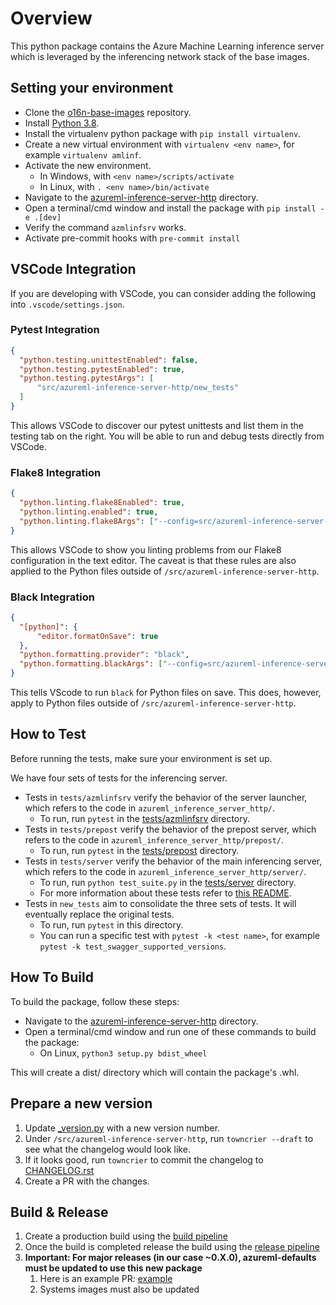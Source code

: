 # Overview

This python package contains the Azure Machine Learning inference server which is leveraged by the inferencing network stack of the base images.

## <a name="virtualenv">Setting your environment</a>

- Clone the [o16n-base-images](https://msdata.visualstudio.com/Vienna/_git/o16n-base-images) repository.
- Install [Python 3.8](https://www.python.org/downloads/).
- Install the virtualenv python package with `pip install virtualenv`.
- Create a new virtual environment with `virtualenv <env name>`, for example `virtualenv amlinf`.
- Activate the new environment.
  - In Windows, with `<env name>/scripts/activate`
  - In Linux, with `. <env name>/bin/activate`
- Navigate to the [azureml-inference-server-http](https://msdata.visualstudio.com/Vienna/_git/o16n-base-images?path=/src/azureml-inference-server-http) directory.
- Open a terminal/cmd window and install the package with `pip install -e .[dev]`
- Verify the command `azmlinfsrv` works.
- Activate pre-commit hooks with `pre-commit install`

## VSCode Integration

If you are developing with VSCode, you can consider adding the following into `.vscode/settings.json`.

### Pytest Integration

```json
{
  "python.testing.unittestEnabled": false,
  "python.testing.pytestEnabled": true,
  "python.testing.pytestArgs": [
      "src/azureml-inference-server-http/new_tests"
  ]
}
```

This allows VSCode to discover our pytest unittests and list them in the testing tab on the right. You will be able to
run and debug tests directly from VSCode.

### Flake8 Integration

```json
{
  "python.linting.flake8Enabled": true,
  "python.linting.enabled": true,
  "python.linting.flake8Args": ["--config=src/azureml-inference-server-http/setup.cfg"],
}
```

This allows VSCode to show you linting problems from our Flake8 configuration in the text editor. The caveat is that
these rules are also applied to the Python files outside of `/src/azureml-inference-server-http`.

### Black Integration

```json
{
  "[python]": {
      "editor.formatOnSave": true
  },
  "python.formatting.provider": "black",
  "python.formatting.blackArgs": ["--config=src/azureml-inference-server-http/pyproject.toml"]
}
```

This tells VScode to run `black` for Python files on save. This does, however, apply to Python files outside of
`/src/azureml-inference-server-http`.

## How to Test

Before running the tests, make sure your environment is set up.

We have four sets of tests for the inferencing server. 

- Tests in `tests/azmlinfsrv` verify the behavior of the server launcher, which refers to the code in `azureml_inference_server_http/`. 
  - To run, run `pytest` in the
    [tests/azmlinfsrv](https://msdata.visualstudio.com/Vienna/_git/o16n-base-images?path=/src/azureml-inference-server-http/tests/azmlinfsrv)
    directory.
- Tests in `tests/prepost` verify the behavior of the prepost server, which refers to the code in `azureml_inference_server_http/prepost/`.
  - To run, run `pytest` in the
    [tests/prepost](https://msdata.visualstudio.com/Vienna/_git/o16n-base-images?path=/src/azureml-inference-server-http/tests/prepost)
    directory.
- Tests in `tests/server` verify the behavior of the main inferencing server, which refers to the code in `azureml_inference_server_http/server/`.
  - To run, run `python test_suite.py` in the
    [tests/server](https://msdata.visualstudio.com/Vienna/_git/o16n-base-images?path=/src/azureml-inference-server-http/tests/server) directory.
  - For more information about these tests refer to [this
    README](https://msdata.visualstudio.com/Vienna/_git/o16n-base-images?path=/src/azureml-inference-server-http/tests/server/README.md).
- Tests in `new_tests` aim to consolidate the three sets of tests. It will eventually replace the original tests.
  - To run, run `pytest` in this directory.
  - You can run a specific test with `pytest -k <test name>`, for example `pytest -k test_swagger_supported_versions`.

## <a name="build">How To Build</a>

To build the package, follow these steps:

- Navigate to the [azureml-inference-server-http](https://msdata.visualstudio.com/Vienna/_git/o16n-base-images?path=/src/azureml-inference-server-http) directory.
- Open a terminal/cmd window and run one of these commands to build the package:
  - On Linux, `python3 setup.py bdist_wheel`

This will create a dist/ directory which will contain the package's .whl.

## Prepare a new version

1. Update [_version.py](https://msdata.visualstudio.com/Vienna/_git/o16n-base-images?path=/src/azureml-inference-server-http/azureml_inference_server_http/_version.py) with a new version number.
2. Under `/src/azureml-inference-server-http`, run `towncrier --draft` to see what the changelog would look like.
3. If it looks good, run `towncrier` to commit the changelog to [CHANGELOG.rst](https://msdata.visualstudio.com/Vienna/_git/o16n-base-images?path=/src/azureml-inference-server-http/azureml_inference_server_http/CHANGELOG.rst)
4. Create a PR with the changes.

## Build & Release

1. Create a production build using the [build pipeline](https://msdata.visualstudio.com/Vienna/_build?definitionId=15391)
2. Once the build is completed release the build using the [release pipeline](https://msdata.visualstudio.com/Vienna/_release?_a=releases&view=mine&definitionId=1053)
3. **Important: For major releases (in our case ~0.X.0), azureml-defaults must be updated to use this new package** 
    1. Here is an example PR: [example](https://msdata.visualstudio.com/Vienna/_git/AzureMlCli/pullrequest/823041)
    2. Systems images must also be updated